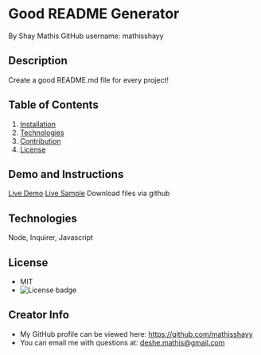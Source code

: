 # Good README Generator
  By Shay Mathis
  GitHub username: mathisshayy
  ## Description
  Create a good README.md file for every project!
  ## Table of Contents
  1. [Installation](#Installation)
  2. [Technologies](#Technologies)
  3. [Contribution](#Contribution)
  4. [License](#License)
  ## Demo and Instructions
  [Live Demo](https://drive.google.com/file/d/11ZsDX3pGPoUw9QA2ASvYw1NSgu49CUtd/view?usp=sharing)
  [Live Sample](https://drive.google.com/file/d/10IaconDm8HTMYsaHF6ThfZcn_tDAInqz/view?usp=sharing)
  Download files via github
  ## Technologies
  Node, Inquirer, Javascript
  
  ## License
  * MIT
  * ![License badge](https://img.shields.io/badge/license-MIT-green)
  ## Creator Info
  * My GitHub profile can be viewed here: https://github.com/mathisshayy
  * You can email me with questions at: deshe.mathis@gmail.com
